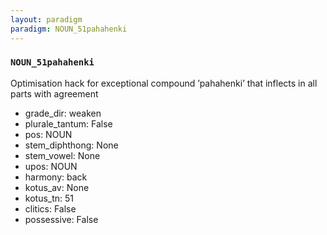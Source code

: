```yaml
---
layout: paradigm
paradigm: NOUN_51pahahenki
---
```

### ` NOUN_51pahahenki `

Optimisation hack for exceptional compound ’pahahenki’ that inflects in all parts with agreement
* grade_dir: weaken
* plurale_tantum: False
* pos: NOUN
* stem_diphthong: None
* stem_vowel: None
* upos: NOUN
* harmony: back
* kotus_av: None
* kotus_tn: 51
* clitics: False
* possessive: False
